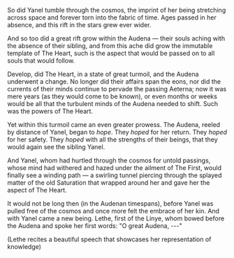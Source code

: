 So did Yanel tumble through the cosmos, the imprint of her being stretching across space and forever torn into the fabric of time. Ages passed in her absence, and this rift in the stars grew ever wider.

And so too did a great rift grow within the Audena — their souls aching with the absence of their sibling, and from this ache did grow the immutable template of The Heart, such is the aspect that would be passed on to all souls that would follow.

Develop, did The Heart, in a state of great turmoil, and the Audena underwent a change. No longer did their affairs span the eons, nor did the currents of their minds continue to pervade the passing Aeterna; now it was mere years (as they would come to be known), or even months or weeks would be all that the turbulent minds of the Audena needed to shift. Such was the powers of The Heart.

Yet within this turmoil came an even greater prowess. The Audena, reeled by distance of Yanel, began to *hope*. They *hoped* for her return. They *hoped* for her safety. They *hoped* with all the strengths of their beings, that they would again see the sibling Yanel.

And Yanel, whom had hurtled through the cosmos for untold passings, whose mind had withered and hazed under the ailment of The First, would finally see a winding path — a swirling tunnel piercing through the splayed matter of the old Saturation that wrapped around her and gave her the aspect of The Heart.

It would not be long then (in the Audenan timespans), before Yanel was pulled free of the cosmos and once more felt the embrace of her kin. And with Yanel came a new being. Lethe, first of the Linye, whom bowed before the Audena and spoke her first words: "O great Audena, ---"

(Lethe recites a beautiful speech that showcases her representation of knowledge)